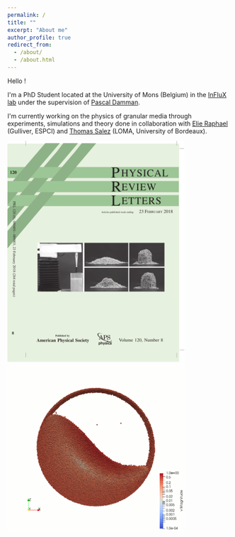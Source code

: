 ```yaml
---
permalink: /
title: ""
excerpt: "About me"
author_profile: true
redirect_from: 
  - /about/
  - /about.html
---
```


Hello ! 

I'm a PhD Student located at the University of Mons (Belgium) in the [InFluX lab](https://influxpascal.github.io/) under the supervision of [Pascal Damman](https://scholar.google.com/citations?user=nUU2u2kAAAAJ&hl=fr&oi=ao).

I'm currently working on the physics of granular media through experiments, simulations and theory done in collaboration with [Elie Raphael](https://scholar.google.com/citations?hl=fr&user=Zl4OXt0AAAAJ) (Gulliver, ESPCI) and [Thomas Salez](https://scholar.google.com/citations?user=BeT9ZPAAAAAJ&hl=fr) (LOMA, University of Bordeaux).

<!--![S-Shape flow](/images/SShape.gif =250x)-->

<img src="/images/LG17165cvr.pdf" width="400" />

<img src="/images/SShape.gif" width="400" />


<!-- Comment a line -->

<!--
**Bold a line** -->
<!--
*Italic style* -->
<!--
# Size up -->
<!--
###### up to 6 -->
<!--
![Image of Yaktocat](https://octodex.github.com/images/yaktocat.png) -->

